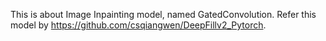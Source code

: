 This is about Image Inpainting model, named GatedConvolution. Refer this model by https://github.com/csqiangwen/DeepFillv2_Pytorch.
